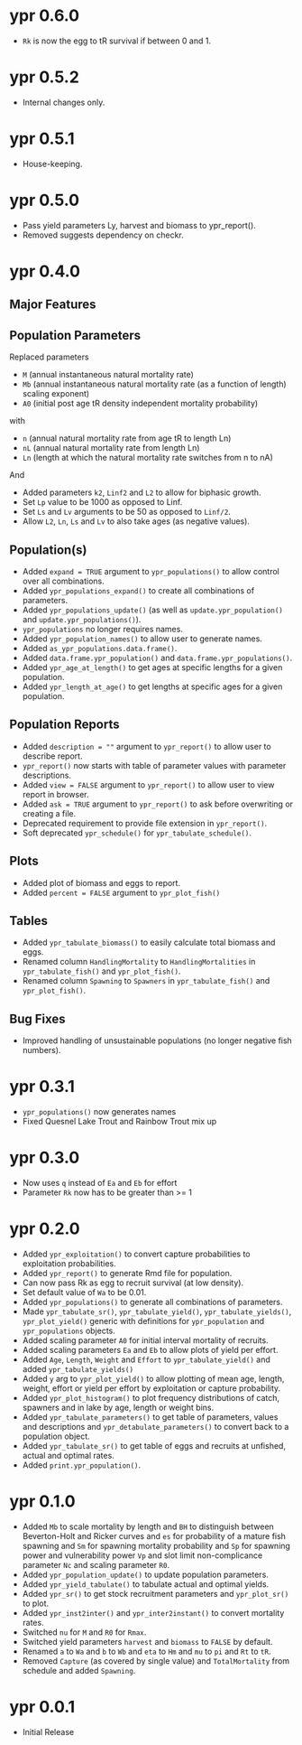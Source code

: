 <!-- NEWS.md is maintained by https://cynkra.github.io/fledge, do not edit -->

# ypr 0.6.0

- `Rk` is now the egg to tR survival if between 0 and 1.


# ypr 0.5.2

- Internal changes only. 


# ypr 0.5.1

- House-keeping.


# ypr 0.5.0

- Pass yield parameters Ly, harvest and biomass to ypr_report().
- Removed suggests dependency on checkr.


# ypr 0.4.0

## Major Features

## Population Parameters

Replaced parameters 

- `M` (annual instantaneous natural mortality rate)
- `Mb` (annual instantaneous natural mortality rate (as a function of length) scaling exponent)
- `A0` (initial post age tR density independent mortality probability)

with

- `n` (annual natural mortality rate from age tR to length Ln)
- `nL` (annual natural mortality rate from length Ln)
- `Ln` (length at which the natural mortality rate switches from n to nA)

And

- Added parameters `k2`, `Linf2` and `L2` to allow for biphasic growth.
- Set `Lp` value to be 1000 as opposed to Linf.
- Set `Ls` and `Lv` arguments to be 50 as opposed to `Linf/2`.
- Allow `L2`, `Ln`, `Ls` and `Lv` to also take ages (as negative values).

## Population(s)

- Added `expand = TRUE` argument to `ypr_populations()` to allow control over all combinations.
- Added `ypr_populations_expand()` to create all combinations of parameters.
- Added `ypr_populations_update()` (as well as `update.ypr_population()` and `update.ypr_populations()`).
- `ypr_populations` no longer requires names.
- Added `ypr_population_names()` to allow user to generate names.
- Added `as_ypr_populations.data.frame()`.
- Added `data.frame.ypr_population()` and `data.frame.ypr_populations()`.
- Added `ypr_age_at_length()` to get ages at specific lengths for a given population.
- Added `ypr_length_at_age()` to get lengths at specific ages for a given population.

## Population Reports

- Added `description = ""` argument to `ypr_report()` to allow user to describe report.
- `ypr_report()` now starts with table of parameter values with parameter descriptions.
- Added `view = FALSE` argument to `ypr_report()` to allow user to view report in browser.
- Added `ask = TRUE` argument to `ypr_report()` to ask before overwriting or creating a file.
- Deprecated requirement to provide file extension in `ypr_report()`.
- Soft deprecated `ypr_schedule()` for `ypr_tabulate_schedule()`.

## Plots

- Added plot of biomass and eggs to report.
- Added `percent = FALSE` argument to `ypr_plot_fish()`

## Tables

- Added `ypr_tabulate_biomass()` to easily calculate total biomass and eggs.
- Renamed column `HandlingMortality` to `HandlingMortalities` in `ypr_tabulate_fish()` and `ypr_plot_fish()`.
- Renamed column `Spawning` to `Spawners` in `ypr_tabulate_fish()` and `ypr_plot_fish()`.

## Bug Fixes

- Improved handling of unsustainable populations (no longer negative fish numbers).

# ypr 0.3.1

- `ypr_populations()` now generates names
- Fixed Quesnel Lake Trout and Rainbow Trout mix up

# ypr 0.3.0

- Now uses `q` instead of `Ea` and `Eb` for effort
- Parameter `Rk` now has to be greater than >= 1

# ypr 0.2.0

- Added `ypr_exploitation()` to convert capture probabilities to exploitation probabilities.
- Added `ypr_report()` to generate Rmd file for population.
- Can now pass Rk as egg to recruit survival (at low density).
- Set default value of `Wa` to be 0.01.
- Added `ypr_populations()` to generate all combinations of parameters.
- Made `ypr_tabulate_sr()`, `ypr_tabulate_yield()`, `ypr_tabulate_yields()`, `ypr_plot_yield()` generic with definitions for `ypr_population` and `ypr_populations` objects.
- Added scaling parameter `A0` for initial interval mortality of recruits.
- Added scaling parameters `Ea` and `Eb` to allow plots of yield per effort.
- Added `Age`, `Length`, `Weight` and `Effort` to `ypr_tabulate_yield()` and added `ypr_tabulate_yields()`
- Added `y` arg to `ypr_plot_yield()` to allow plotting of mean age, length, weight, effort or yield per effort by exploitation or capture probability.
- Added `ypr_plot_histogram()` to plot frequency distributions of catch, spawners and in lake by age, length or weight bins.
- Added `ypr_tabulate_parameters()` to get table of parameters, values and descriptions and `ypr_detabulate_parameters()` to convert back to a population object.
- Added `ypr_tabulate_sr()` to get table of eggs and recruits at unfished, actual and optimal rates.
- Added `print.ypr_population()`.

# ypr 0.1.0

- Added `Mb` to scale mortality by length and `BH` to distinguish between Beverton-Holt and Ricker curves and `es` for probability of a mature fish spawning and `Sm` for spawning mortality probability and `Sp` for spawning power and vulnerability power `Vp` and  slot limit non-complicance parameter `Nc` and scaling parameter `R0`.
- Added `ypr_population_update()` to update population parameters.
- Added `ypr_yield_tabulate()` to tabulate actual and optimal yields.
- Added `ypr_sr()` to get stock recruitment parameters and `ypr_plot_sr()` to plot.
- Added `ypr_inst2inter()` and `ypr_inter2instant()` to convert mortality rates.
- Switched `nu` for `M` and `R0` for `Rmax`.
- Switched yield parameters `harvest` and `biomass` to `FALSE` by default.
- Renamed `a` to `Wa` and `b` to `Wb` and `eta` to `Hm` and `mu` to `pi` and `Rt` to `tR`.
- Removed `Capture` (as covered by single value) and `TotalMortality` from schedule and added `Spawning`.

# ypr 0.0.1

- Initial Release
